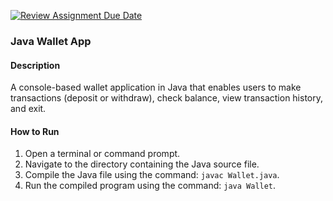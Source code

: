 [![Review Assignment Due Date](https://classroom.github.com/assets/deadline-readme-button-24ddc0f5d75046c5622901739e7c5dd533143b0c8e959d652212380cedb1ea36.svg)](https://classroom.github.com/a/hy8NMZUz)

### Java Wallet App

#### Description
A console-based wallet application in Java that enables users to make transactions (deposit or withdraw), check balance, view transaction history, and exit.

#### How to Run
1. Open a terminal or command prompt.
2. Navigate to the directory containing the Java source file.
3. Compile the Java file using the command: `javac Wallet.java`.
4. Run the compiled program using the command: `java Wallet`.
